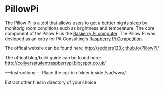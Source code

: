 # PillowPi
The Pillow Pi is a tool that allows users to get a bettter nights sleep by monitorig room conditions such as brightness and temperature. The core component of the Pillow Pi is the [Rasberry Pi computer](http://www.raspberrypi.org/). The Pillow Pi was devloped as an entry for PA Consulting's [Raspberry Pi Competition](http://www.paconsulting.com/events/pas-new-raspberry-pi-competition-for-2014-15/).

The offical website can be found here: http://sedders123.github.io/PillowPi/

The offical blog/build guide can be found here: http://collyersstudentraspberrypi.blogspot.co.uk/

---Instructions---
Place the cgi-bin folder inside /var/www/

Extract other files in directory of your choice